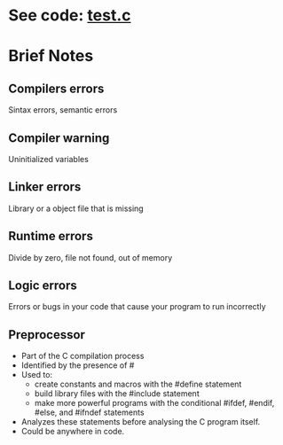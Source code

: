# See code: [test.c](https://github.com/asofcs/First_Steps_C/blob/Introduction/src/test.c)
# Brief Notes
## Compilers errors
Sintax errors, semantic errors
## Compiler warning
Uninitialized variables
## Linker errors
Library or a object file that is missing
## Runtime errors
Divide by zero, file not found, out of memory
## Logic errors
Errors or bugs in your code that cause your program to run incorrectly
## Preprocessor
- Part of the C compilation process
- Identified by the presence of #
- Used to: 
	- create constants and macros with the #define statement
  - build library files with the #include statement
  - make more powerful programs with the conditional #ifdef, #endif, #else, and #ifndef statements
- Analyzes these statements before analysing the C program itself.
- Could be anywhere in code.
